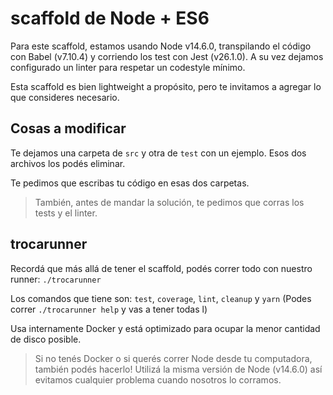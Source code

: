# scaffold de Node + ES6

Para este scaffold, estamos usando Node v14.6.0, transpilando el código con Babel (v7.10.4) y corriendo los test con Jest (v26.1.0).
A su vez dejamos configurado un linter para respetar un codestyle mínimo.

Esta scaffold es bien lightweight a propósito, pero te invitamos a agregar lo que consideres necesario.

## Cosas a modificar

Te dejamos una carpeta de `src` y otra de `test` con un ejemplo. Esos dos archivos los podés eliminar.

Te pedimos que escribas tu código en esas dos carpetas.

> También, antes de mandar la solución, te pedimos que corras los tests y el linter.

## trocarunner

Recordá que más allá de tener el scaffold, podés correr todo con nuestro runner: `./trocarunner`

Los comandos que tiene son: `test`, `coverage`, `lint`, `cleanup` y `yarn` (Podes correr `./trocarunner help` y vas a tener todas l)

Usa internamente Docker y está optimizado para ocupar la menor cantidad de disco posible.

> Si no tenés Docker o si querés correr Node desde tu computadora, también podés hacerlo! Utilizá la misma versión de Node (v14.6.0) así evitamos cualquier problema cuando nosotros lo corramos.
